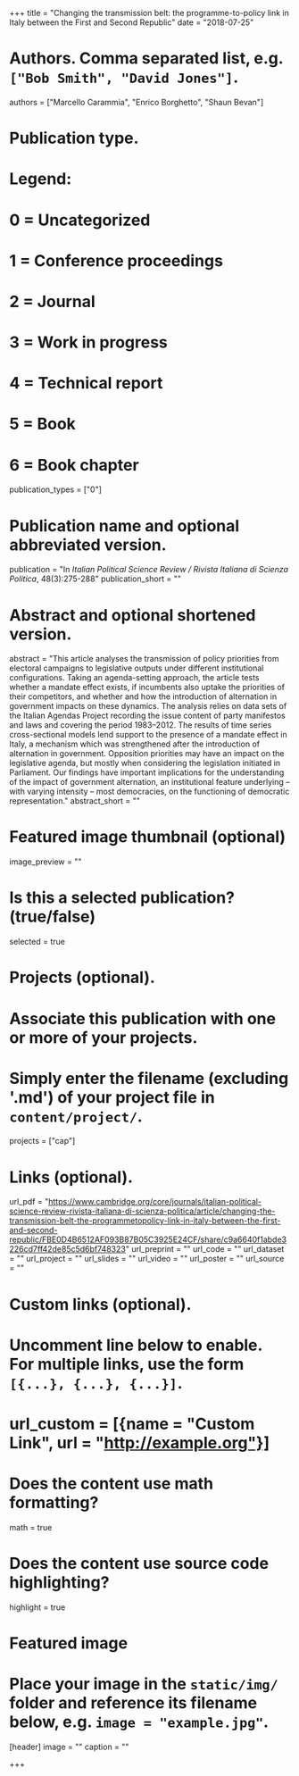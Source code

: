 +++
title = "Changing the transmission belt: the programme-to-policy link in Italy between the First and Second Republic"
date = "2018-07-25"

# Authors. Comma separated list, e.g. `["Bob Smith", "David Jones"]`.
authors = ["Marcello Carammia", "Enrico Borghetto", "Shaun Bevan"]

# Publication type.
# Legend:
# 0 = Uncategorized
# 1 = Conference proceedings
# 2 = Journal
# 3 = Work in progress
# 4 = Technical report
# 5 = Book
# 6 = Book chapter
publication_types = ["0"]

# Publication name and optional abbreviated version.
publication = "In *Italian Political Science Review / Rivista Italiana di Scienza Politica*, 48(3):275-288"
publication_short = ""

# Abstract and optional shortened version.
abstract = "This article analyses the transmission of policy priorities from electoral campaigns to legislative outputs under different institutional configurations. Taking an agenda-setting approach, the article tests whether a mandate effect exists, if incumbents also uptake the priorities of their competitors, and whether and how the introduction of alternation in government impacts on these dynamics. The analysis relies on data sets of the Italian Agendas Project recording the issue content of party manifestos and laws and covering the period 1983–2012. The results of time series cross-sectional models lend support to the presence of a mandate effect in Italy, a mechanism which was strengthened after the introduction of alternation in government. Opposition priorities may have an impact on the legislative agenda, but mostly when considering the legislation initiated in Parliament. Our findings have important implications for the understanding of the impact of government alternation, an institutional feature underlying – with varying intensity – most democracies, on the functioning of democratic representation."
abstract_short = ""

# Featured image thumbnail (optional)
image_preview = ""

# Is this a selected publication? (true/false)
selected = true

# Projects (optional).
#   Associate this publication with one or more of your projects.
#   Simply enter the filename (excluding '.md') of your project file in `content/project/`.
projects = ["cap"]

# Links (optional).
url_pdf = "https://www.cambridge.org/core/journals/italian-political-science-review-rivista-italiana-di-scienza-politica/article/changing-the-transmission-belt-the-programmetopolicy-link-in-italy-between-the-first-and-second-republic/FBE0D4B6512AF093B87B05C3925E24CF/share/c9a6640f1abde3226cd7ff42de85c5d6bf748323"
url_preprint = ""
url_code = ""
url_dataset = ""
url_project = ""
url_slides = ""
url_video = ""
url_poster = ""
url_source = ""

# Custom links (optional).
#   Uncomment line below to enable. For multiple links, use the form `[{...}, {...}, {...}]`.
# url_custom = [{name = "Custom Link", url = "http://example.org"}]

# Does the content use math formatting?
math = true

# Does the content use source code highlighting?
highlight = true

# Featured image
# Place your image in the `static/img/` folder and reference its filename below, e.g. `image = "example.jpg"`.
[header]
image = ""
caption = ""

+++